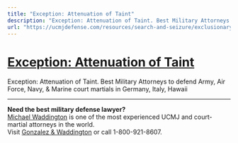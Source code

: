 ```yaml
---
title: "Exception: Attenuation of Taint"
description: "Exception: Attenuation of Taint. Best Military Attorneys to defend Army, Air Force, Navy, & Marine court martials in Germany, Italy, Hawaii"
url: "https://ucmjdefense.com/resources/search-and-seizure/exclusionary-rule-and-exceptions/exception-attenuation-of-taint.html"
---
```


# [Exception: Attenuation of Taint](https://ucmjdefense.com/resources/search-and-seizure/exclusionary-rule-and-exceptions/exception-attenuation-of-taint.html)

Exception: Attenuation of Taint. Best Military Attorneys to defend Army, Air Force, Navy, & Marine court martials in Germany, Italy, Hawaii

---

**Need the best military defense lawyer?**  
[Michael Waddington](https://ucmjdefense.com/attorneys/michael-stewart-waddington-partner.html) is one of the most experienced UCMJ and court-martial attorneys in the world.  
Visit [Gonzalez & Waddington](https://ucmjdefense.com) or call 1-800-921-8607.
